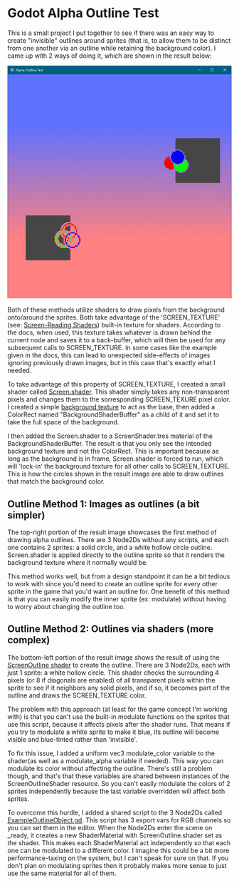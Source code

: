 # Godot Alpha Outline Test

This is a small project I put together to see if there was an easy way to create "invisible" outlines around sprites (that is, to allow them to be distinct from one another via an outline while retaining the background color). I came up with 2 ways of doing it, which are shown in the result below:

![Result of the Alpha Outline Shaders](https://github.com/skison/Godot-Alpha-Outline-Test/blob/master/Result.PNG)

Both of these methods utilize shaders to draw pixels from the background onto/around the sprites. Both take advantage of the 'SCREEN_TEXTURE' (see: [Screen-Reading Shaders](https://docs.godotengine.org/en/3.1/tutorials/shading/screen-reading_shaders.html)) built-in texture for shaders. According to the docs, when used, this texture takes whatever is drawn behind the current node and saves it to a back-buffer, which will then be used for any subsequent calls to SCREEN_TEXTURE. In some cases like the example given in the docs, this can lead to unexpected side-effects of images ignoring previously drawn images, but in this case that's exactly what I needed.

To take advantage of this property of SCREEN_TEXTURE, I created a small shader called [Screen.shader](https://github.com/skison/Godot-Alpha-Outline-Test/blob/master/Screen.shader). This shader simply takes any non-transparent pixels and changes them to the sorresponding SCREEN_TEXURE pixel color. I created a simple [background texture](https://github.com/skison/Godot-Alpha-Outline-Test/blob/master/Background.png) to act as the base, then added a ColorRect named "BackgroundShaderBuffer" as a child of it and set it to take the full space of the background. 

I then added the Screen.shader to a ScreenShader.tres material of the BackgroundShaderBuffer. The result is that you only see the intended background texture and not the ColorRect. This is important because as long as the background is in frame, Screen.shader is forced to run, which will 'lock-in' the background texture for all other calls to SCREEN_TEXTURE. This is how the circles shown in the result image are able to draw outlines that match the background color.


## Outline Method 1: Images as outlines (a bit simpler)

The top-right portion of the result image showcases the first method of drawing alpha outlines. There are 3 Node2Ds without any scripts, and each one contains 2 sprites: a solid circle, and a white hollow circle outline. Screen.shader is applied directly to the outline sprite so that it renders the background texture where it normally would be.

This method works well, but from a design standpoint it can be a bit tedious to work with since you'd need to create an outline sprite for every other sprite in the game that you'd want an outline for. One benefit of this method is that you can easily modify the inner sprite (ex: modulate) without having to worry about changing the outline too.


## Outline Method 2: Outlines via shaders (more complex)

The bottom-left portion of the result image shows the result of using the [ScreenOutline shader](https://github.com/skison/Godot-Alpha-Outline-Test/blob/master/ScreenOutline.shader) to create the outline. There are 3 Node2Ds, each with just 1 sprite: a white hollow circle. This shader checks the surrounding 4 pixels (or 8 if diagonals are enabled) of all transparent pixels within the sprite to see if it neighbors any solid pixels, and if so, it becomes part of the outline and draws the SCREEN_TEXTURE color. 

The problem with this approach (at least for the game concept I'm working with) is that you can't use the built-in modulate functions on the sprites that use this script, because it affects pixels after the shader runs. That means if you try to modulate a white sprite to make it blue, its outline will become visible and blue-tinted rather than 'invisible'.

To fix this issue, I added a uniform vec3 modulate_color variable to the shader(as well as a modulate_alpha variable if needed). This way you can modulate its color without affecting the outline. There's still a problem though, and that's that these variables are shared between instances of the ScreenOutlineShader resource. So you can't easily modulate the colors of 2 sprites independently because the last variable overridden will affect both sprites.

To overcome this hurdle, I added a shared script to the 3 Node2Ds called [ExampleOutlineObject.gd](https://github.com/skison/Godot-Alpha-Outline-Test/blob/master/ExampleOutlineObject.gd). This script has 3 export vars for RGB channels so you can set them in the editor. When the Node2Ds enter the scene on \_ready, it creates a new ShaderMaterial with ScreenOutline.shader set as the shader. This makes each ShaderMaterial act independently so that each one can be modulated to a different color. I imagine this could be a bit more performance-taxing on the system, but I can't speak for sure on that. If you don't plan on modulating sprites then it probably makes more sense to just use the same material for all of them.
